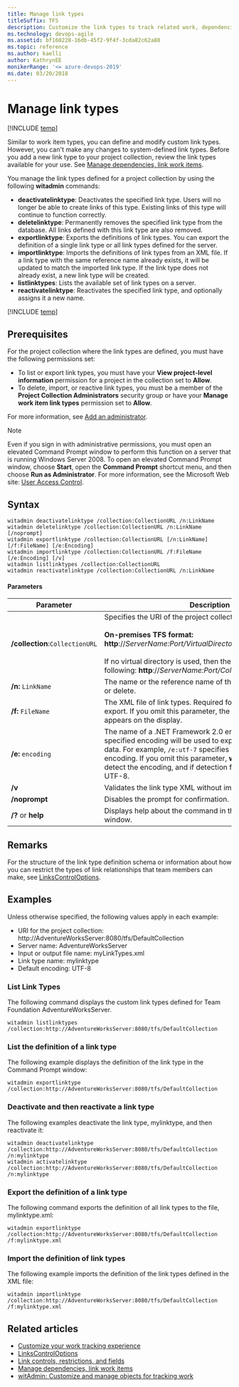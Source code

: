 ```yaml
---
title: Manage link types
titleSuffix: TFS  
description: Customize the link types to track related work, dependencies, and changes made over time - Team Foundation Server (TFS)
ms.technology: devops-agile
ms.assetid: bf160228-16db-45f2-9f4f-3cda82c62a88
ms.topic: reference
ms.author: kaelli
author: KathrynEE
monikerRange: '<= azure-devops-2019'
ms.date: 03/20/2018
---
```


# Manage link types

[!INCLUDE [temp](../../includes/customization-witadmin-plus-version-header.md)]

Similar to work item types, you can define and modify custom link types. However, you can't make any changes to system-defined link types. Before you add a new link type to your project collection, review the link types available for your use. See [Manage dependencies, link work items](../../boards/queries/link-work-items-support-traceability.md).

You manage the link types defined for a project collection by using the following **witadmin** commands:

* **deactivatelinktype**: Deactivates the specified link type. Users will no longer be able to create links of this type. Existing links of this type will continue to function correctly.
* **deletelinktype**: Permanently removes the specified link type from the database. All links defined with this link type are also removed.
* **exportlinktype**: Exports the definitions of link types. You can export the definition of a single link type or all link types defined for the server.
* **importlinktype**: Imports the definitions of link types from an XML file. If a link type with the same reference name already exists, it will be updated to match the imported link type. If the link type does not already exist, a new link type will be created.
* **listlinktypes**: Lists the available set of link types on a server.
* **reactivatelinktype**: Reactivates the specified link type, and optionally assigns it a new name.

[!INCLUDE [temp](../../includes/witadmin-run-tool.md)]

## Prerequisites

For the project collection where the link types are defined, you must have the following permissions set:

* To list or export link types, you must have your **View project-level information** permission for a project in the collection set to **Allow**.
* To delete, import, or reactive link types, you must be a member of the **Project Collection Administrators** security group or have your **Manage work item link types** permission set to **Allow**.

For more information, see [Add an administrator](../../organizations/security/set-project-collection-level-permissions.md).

> [!NOTE]
> Even if you sign in with administrative permissions, you must open an elevated Command Prompt window to perform this function on a server that is running Windows Server 2008. To open an elevated Command Prompt window, choose **Start**, open the **Command Prompt** shortcut menu, and then choose **Run as Administrator**. For more information, see the Microsoft Web site: [User Access Control](https://go.microsoft.com/fwlink/?LinkId=111235).

## Syntax

```
witadmin deactivatelinktype /collection:CollectionURL /n:LinkName  
witadmin deletelinktype /collection:CollectionURL /n:LinkName [/noprompt]
witadmin exportlinktype /collection:CollectionURL [/n:LinkName] [/f:FileName] [/e:Encoding]
witadmin importlinktype /collection:CollectionURL /f:FileName [/e:Encoding] [/v]  
witadmin listlinktypes /collection:CollectionURL  
witadmin reactivatelinktype /collection:CollectionURL /n:LinkName  
```

#### Parameters

| **Parameter**                   | **Description**                                                                                                                                                                                                                                                                                                |
| ------------------------------- | -------------------------------------------------------------------------------------------------------------------------------------------------------------------------------------------------------------------------------------------------------------------------------------------------------------- |
| **/collection**:`CollectionURL` | Specifies the URI of the project collection. For example:<br /><br /> **On-premises TFS format: http**://_ServerName:Port/VirtualDirectoryName/CollectionName_<br /><br /> If no virtual directory is used, then the format for the URI is the following: **http**://_ServerName:Port/CollectionName_.         |
| **/n:** `LinkName`              | The name or the reference name of the link type to deactivate or delete.                                                                                                                                                                                                                                       |
| **/f:** `FileName`              | The XML file of link types. Required for import, optional for export. If you omit this parameter, the command output appears on the display.                                                                                                                                                                   |
| **/e:** `encoding`              | The name of a .NET Framework 2.0 encoding format. The specified encoding will be used to export or import the XML data. For example, `/e:utf-7` specifies Unicode (UTF-7) encoding. If you omit this parameter, **witadmin** attempts to detect the encoding, and if detection fails, **witadmin** uses UTF-8. |
| **/v**                          | Validates the link type XML without importing it.                                                                                                                                                                                                                                                              |
| **/noprompt**                   | Disables the prompt for confirmation.                                                                                                                                                                                                                                                                          |
| **/?** or **help**              | Displays help about the command in the Command Prompt window.                                                                                                                                                                                                                                                  |

## Remarks

For the structure of the link type definition schema or information about how you can restrict the types of link relationships that team members can make, see [LinksControlOptions](../xml/linkscontroloptions-xml-elements.md).

## Examples

Unless otherwise specified, the following values apply in each example:

* URI for the project collection: http://AdventureWorksServer:8080/tfs/DefaultCollection
* Server name: AdventureWorksServer
* Input or output file name: myLinkTypes.xml
* Link type name: mylinktype
* Default encoding: UTF-8

### List Link Types

The following command displays the custom link types defined for Team Foundation AdventureWorksServer.

```
witadmin listlinktypes /collection:http://AdventureWorksServer:8080/tfs/DefaultCollection  
```

### List the definition of a link type

The following example displays the definition of the link type in the Command Prompt window:

```
witadmin exportlinktype /collection:http://AdventureWorksServer:8080/tfs/DefaultCollection  
```

### Deactivate and then reactivate a link type

The following examples deactivate the link type, mylinktype, and then reactivate it:

```
witadmin deactivatelinktype /collection:http://AdventureWorksServer:8080/tfs/DefaultCollection /n:mylinktype  
witadmin activatelinktype /collection:http://AdventureWorksServer:8080/tfs/DefaultCollection /n:mylinktype  
```

### Export the definition of a link type

The following command exports the definition of all link types to the file, mylinktype.xml:

```
witadmin exportlinktype /collection:http://AdventureWorksServer:8080/tfs/DefaultCollection /f:mylinktype.xml  
```

### Import the definition of link types

The following example imports the definition of the link types defined in the XML file:

```
witadmin importlinktype /collection:http://AdventureWorksServer:8080/tfs/DefaultCollection /f:mylinktype.xml  
```

## Related articles

* [Customize your work tracking experience](../customize-work.md)
* [LinksControlOptions](../xml/linkscontroloptions-xml-elements.md)
* [Link controls, restrictions, and fields](../../boards/queries/linking-attachments.md)
* [Manage dependencies, link work items](../../boards/queries/link-work-items-support-traceability.md)
* [witAdmin: Customize and manage objects for tracking work](witadmin-customize-and-manage-objects-for-tracking-work.md)
